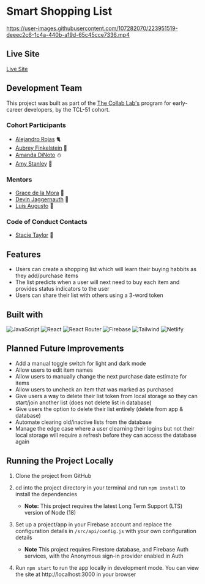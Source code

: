 # Smart Shopping List
https://user-images.githubusercontent.com/107282070/223951519-deeec2c6-1c4a-440b-a19d-65c45cce7336.mp4

## Live Site

[Live Site](https://afink-smart-shopping-list.netlify.app)

## Development Team

This project was built as part of the [The Collab Lab's](https://the-collab-lab.codes/) program for early-career developers, by the TCL-51 cohort.

### Cohort Participants

- [Alejandro Rojas](https://github.com/kmachappy) 🐈‍
- [Aubrey Finkelstein](https://github.com/a-fink/) 🦉
- [Amanda DiNoto](https://github.com/Amanda2900) ⛄️
- [Amy Stanley](https://github.com/ameliasheppy) 🐾

### Mentors

- [Grace de la Mora](https://github.com/thetrend) 🎉
- [Devin Jaggernauth](https://github.com/mentalcaries) 👻
- [Luis Augusto](https://github.com/luisaugusto) 🚀

### Code of Conduct Contacts

- [Stacie Taylor](https://github.com/stacietaylorcima) 🙌

## Features

- Users can create a shopping list which will learn their buying habbits as they add/purchase items
- The list predicts when a user will next need to buy each item and provides status indicators to the user
- Users can share their list with others using a 3-word token

## Built with

![JavaScript](https://img.shields.io/badge/JavaScript-323330?style=for-the-badge&logo=javascript&logoColor=F7DF1E) ![React](https://img.shields.io/badge/React-20232A?style=for-the-badge&logo=react&logoColor=61DAFB) ![React Router](https://img.shields.io/badge/React_Router-CA4245?style=for-the-badge&logo=react-router&logoColor=white) ![Firebase](https://img.shields.io/badge/firebase-%23039BE5.svg?style=for-the-badge&logo=firebase) ![Tailwind](https://img.shields.io/badge/Tailwind_CSS-38B2AC?style=for-the-badge&logo=tailwind-css&logoColor=white) ![Netlify](https://img.shields.io/badge/netlify-%23000000.svg?style=for-the-badge&logo=netlify&logoColor=#00C7B7)

## Planned Future Improvements

- Add a manual toggle switch for light and dark mode
- Allow users to edit item names
- Allow users to manually change the next purchase date estimate for items
- Allow users to uncheck an item that was marked as purchased
- Give users a way to delete their list token from local storage so they can start/join another list (does not delete list in database)
- Give users the option to delete their list entirely (delete from app & database)
- Automate clearing old/inactive lists from the database
- Manage the edge case where a user clearning their logins but not their local storage will require a refresh before they can access the database again

## Running the Project Locally

1. Clone the project from GitHub
2. cd into the project directory in your terminal and run `npm install` to install the dependencies

    - **Note:** This project requires the latest Long Term Support (LTS) version of Node (18)

3. Set up a project/app in your Firebase account and replace the configuration details in `/src/api/config.js` with your own configuration details

    - **Note** This project requires Firestore database, and Firebase Auth services, with the Anonymous sign-in provider enabled in Auth

4. Run `npm start` to run the app locally in development mode. You can view the site at http://localhost:3000 in your browser
